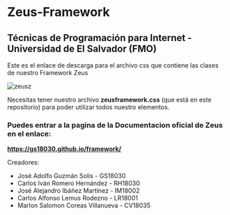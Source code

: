 # Zeus-Framework
## Técnicas de Programación para Internet - Universidad de El Salvador (FMO)
Este es el enlace de descarga para el archivo css que contiene las clases de nuestro Framework Zeus

![zeusz](https://user-images.githubusercontent.com/43770463/92975753-37d7d080-f446-11ea-92d9-094f0cd7445d.png)

Necesitas tener nuestro archivo **zeusframework.css** (que está en este repositorio) para poder utilizar todos nuestro elementos.

### Puedes entrar a la pagina de la Documentacion oficial de Zeus en el enlace: 

**https://gs18030.github.io/framework/**

Creadores: 

- José Adolfo Guzmán Solis  -  GS18030
- Carlos Iván Romero Hernández - RH18030
- José Alejandro Ibáñez Martínez - IM18002
- Carlos Alfonso Lemus Rodezno - LR18001
- Marlon Salomon Coreas Villanueva - CV18035




